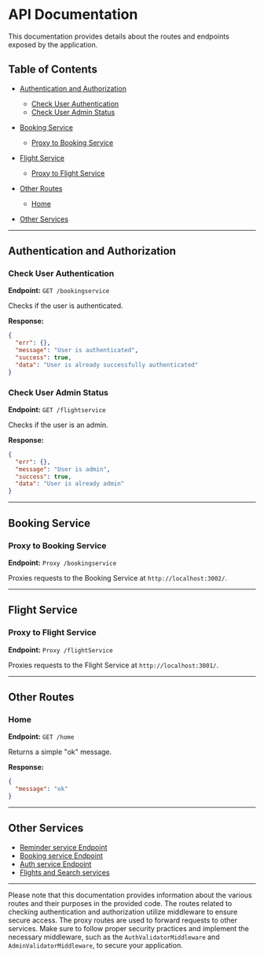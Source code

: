 # API Documentation

This documentation provides details about the routes and endpoints exposed by the application.

## Table of Contents

- [Authentication and Authorization](#authentication-and-authorization)

  - [Check User Authentication](#check-user-authentication)
  - [Check User Admin Status](#check-user-admin-status)

- [Booking Service](#booking-service)

  - [Proxy to Booking Service](#proxy-to-booking-service)

- [Flight Service](#flight-service)

  - [Proxy to Flight Service](#proxy-to-flight-service)

- [Other Routes](#other-routes)

  - [Home](#home)

- [Other Services](#other-services)

---

## Authentication and Authorization

### Check User Authentication

**Endpoint:** `GET /bookingservice`

Checks if the user is authenticated.

**Response:**

```json
{
  "err": {},
  "message": "User is authenticated",
  "success": true,
  "data": "User is already successfully authenticated"
}
```

### Check User Admin Status

**Endpoint:** `GET /flightservice`

Checks if the user is an admin.

**Response:**

```json
{
  "err": {},
  "message": "User is admin",
  "success": true,
  "data": "User is already admin"
}
```

---

## Booking Service

### Proxy to Booking Service

**Endpoint:** `Proxy /bookingservice`

Proxies requests to the Booking Service at `http://localhost:3002/`.

---

## Flight Service

### Proxy to Flight Service

**Endpoint:** `Proxy /flightService`

Proxies requests to the Flight Service at `http://localhost:3001/`.

---

## Other Routes

### Home

**Endpoint:** `GET /home`

Returns a simple "ok" message.

**Response:**

```json
{
  "message": "ok"
}
```

---

## Other Services

- [Reminder service Endpoint](https://github.com/mayankdutta/reminderService)
- [Booking service Endpoint](https://github.com/mayankdutta/bookingService)
- [Auth service Endpoint](https://github.com/mayankdutta/authServices)
- [Flights and Search services](https://github.com/mayankdutta/FlightsAndSearchService)

---

Please note that this documentation provides information about the various routes and their purposes in the provided code.
The routes related to checking authentication and authorization utilize middleware to ensure secure access.
The proxy routes are used to forward requests to other services.
Make sure to follow proper security practices and implement the necessary middleware, such as the `AuthValidatorMiddleware` and `AdminValidatorMiddleware`, to secure your application.
